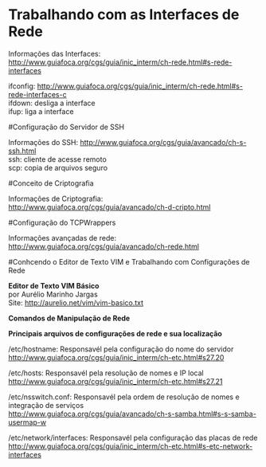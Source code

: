 <h1>Trabalhando com as Interfaces de Rede</h1>

Informações das Interfaces: http://www.guiafoca.org/cgs/guia/inic_interm/ch-rede.html#s-rede-interfaces

ifconfig: http://www.guiafoca.org/cgs/guia/inic_interm/ch-rede.html#s-rede-interfaces-c<br>
ifdown: desliga a interface<br>
ifup: liga a interface<br>

#Configuração do Servidor de SSH

Informações do SSH: http://www.guiafoca.org/cgs/guia/avancado/ch-s-ssh.html<br>
ssh: cliente de acesse remoto<br>
scp: copia de arquivos seguro<br>

#Conceito de Criptografia

Informações de Criptografia: http://www.guiafoca.org/cgs/guia/avancado/ch-d-cripto.html<br>

#Configuração do TCPWrappers

Informações avançadas de rede: http://www.guiafoca.org/cgs/guia/avancado/ch-rede.html

#Conhcendo o Editor de Texto VIM e Trabalhando com Configurações de Rede

<b>Editor de Texto VIM Básico</b><br>
por Aurélio Marinho Jargas<br>
Site: http://aurelio.net/vim/vim-basico.txt

<b>Comandos de Manipulação de Rede</b><br>

<b>Principais arquivos de configurações de rede e sua localização</b><br>

/etc/hostname: Responsavél pela configuração do nome do servidor<br>
http://www.guiafoca.org/cgs/guia/inic_interm/ch-etc.html#s27.20<br>

/etc/hosts: Responsavél pela resolução de nomes e IP local<br>
http://www.guiafoca.org/cgs/guia/inic_interm/ch-etc.html#s27.21<br>

/etc/nsswitch.conf: Responsavél pela ordem de resolução de nomes e integração de serviços<br>
http://www.guiafoca.org/cgs/guia/avancado/ch-s-samba.html#s-s-samba-usermap-w<br>

/etc/network/interfaces: Responsavél pela configuração das placas de rede<br>
http://www.guiafoca.org/cgs/guia/inic_interm/ch-etc.html#s-etc-network-interfaces<br>
